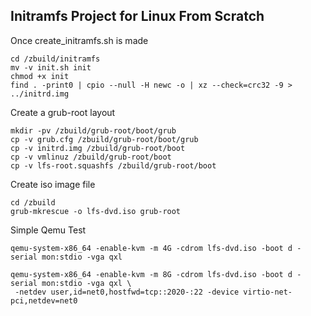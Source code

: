 ## Initramfs Project for Linux From Scratch

Once create_initramfs.sh is made
```
cd /zbuild/initramfs
mv -v init.sh init
chmod +x init
find . -print0 | cpio --null -H newc -o | xz --check=crc32 -9 > ../initrd.img
```
Create a grub-root layout
```
mkdir -pv /zbuild/grub-root/boot/grub
cp -v grub.cfg /zbuild/grub-root/boot/grub
cp -v initrd.img /zbuild/grub-root/boot
cp -v vmlinuz /zbuild/grub-root/boot
cp -v lfs-root.squashfs /zbuild/grub-root/boot
```
Create iso image file
```
cd /zbuild
grub-mkrescue -o lfs-dvd.iso grub-root
```
Simple Qemu Test
```
qemu-system-x86_64 -enable-kvm -m 4G -cdrom lfs-dvd.iso -boot d -serial mon:stdio -vga qxl

qemu-system-x86_64 -enable-kvm -m 8G -cdrom lfs-dvd.iso -boot d -serial mon:stdio -vga qxl \
 -netdev user,id=net0,hostfwd=tcp::2020-:22 -device virtio-net-pci,netdev=net0
```

